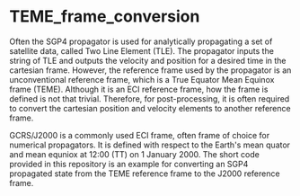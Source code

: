 # TEME_frame_conversion

Often the SGP4 propagator is used for analytically propagating a set of satellite data, called Two Line Element (TLE). The propagator inputs the string of TLE and outputs the velocity and position for a desired time in the cartesian frame. However, the reference frame used by the propagator is an unconventional reference frame, which is a True Equator Mean Equinox frame (TEME). Although it is an ECI reference frame, how the frame is defined is not that trivial. Therefore, for post-processing, it is often required to convert the cartesian position and velocity elements to another reference frame. 

GCRS/J2000 is a commonly used ECI frame, often frame of choice for numerical propagators. It is defined with respect to the Earth's mean quator and mean equniox at 12:00 (TT) on 1 January 2000. The short code provided in this repository is an example for converting an SGP4 propagated state from the TEME reference frame to the J2000 reference frame. 
